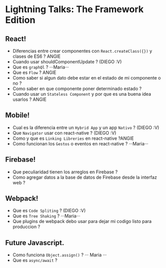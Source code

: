 # Lightning Talks: The Framework Edition

##  React!

- Diferencias entre crear componentes con `React.createClass({})` y clases de ES6 ? ANGIE
- Cuando usar shouldComponentUpdate ? (DIEGO :V)
- Que es `graphQl` ? ···Maria···
- Que es `Flow` ? ANGIE
- Como saber si algun dato debe estar en el estado de mi componente o no ?
- Como saber en que componente poner determinado estado ?
- Cuando usar un `Stateless Component` y por que es una buena idea usarlos ? ANGIE

## Mobile!

- Cual es la diferencia entre un `Hybrid App` y un app `Nativo` ? (DIEGO :V)
- Que `Navigator` usar con react-native ? (DIEGO :V)
- Como y que es `Linking Libreries` en react-native ?ANGIE
- Como funcionan los `Gestos` o eventos en react-native ? ···Maria···

## Firebase!

- Que peculiaridad tienen los arreglos en Firebase ?
- Como agregar datos a la base de datos de Firebase desde la interfaz web ?  


## Webpack!

- Que es `Code Spliting` ?  (DIEGO :V)
- Que es `Tree Shaking` ?  ···Maria···
- Que plugins de webpack debo usar para dejar mi codigo listo para produccion ?

## Future Javascript.

- Como funciona `Object.assign()` ? ··· Maria ···
- Que es `async/await` ?


